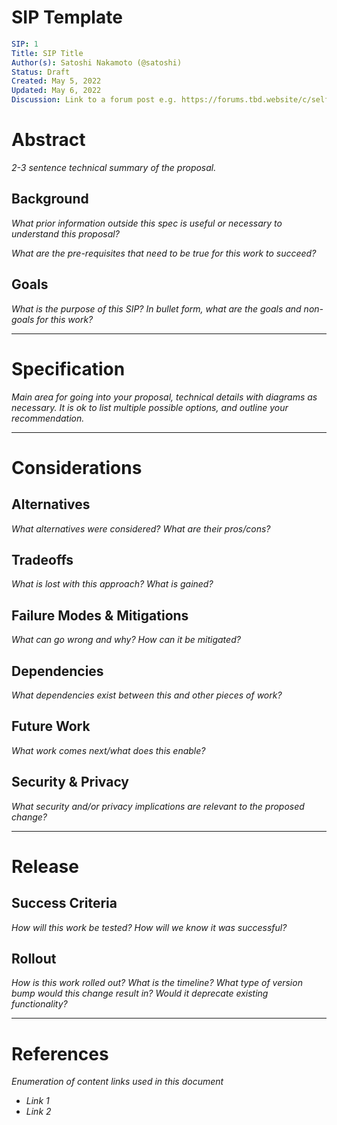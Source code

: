# SIP Template

```yaml
SIP: 1
Title: SIP Title
Author(s): Satoshi Nakamoto (@satoshi)
Status: Draft
Created: May 5, 2022
Updated: May 6, 2022
Discussion: Link to a forum post e.g. https://forums.tbd.website/c/self-sovereign-identity-developers/7
```

# Abstract

*2-3 sentence technical summary of the proposal.*

## Background

*What prior information outside this spec is useful or necessary to understand this proposal?*

*What are the pre-requisites that need to be true for this work to succeed?*

## Goals

*What is the purpose of this SIP? In bullet form, what are the goals and non-goals for this work?*

---

# Specification

*Main area for going into your proposal, technical details with diagrams as necessary. It is ok to list multiple possible options, and outline your recommendation.*

---

# Considerations

## Alternatives

*What alternatives were considered? What are their pros/cons?*

## Tradeoffs

*What is lost with this approach? What is gained?*

## Failure Modes & Mitigations

*What can go wrong and why? How can it be mitigated?*

## Dependencies

*What dependencies exist between this and other pieces of work?*

## Future Work

*What work comes next/what does this enable?*

## Security & Privacy

*What security and/or privacy implications are relevant to the proposed change?*

---

# Release

## Success Criteria

*How will this work be tested? How will we know it was successful?*

## Rollout

*How is this work rolled out? What is the timeline? What type of version bump would this change result in? Would it deprecate existing functionality?*

---

# References

*Enumeration of content links used in this document*

* *Link 1*
* *Link 2*
